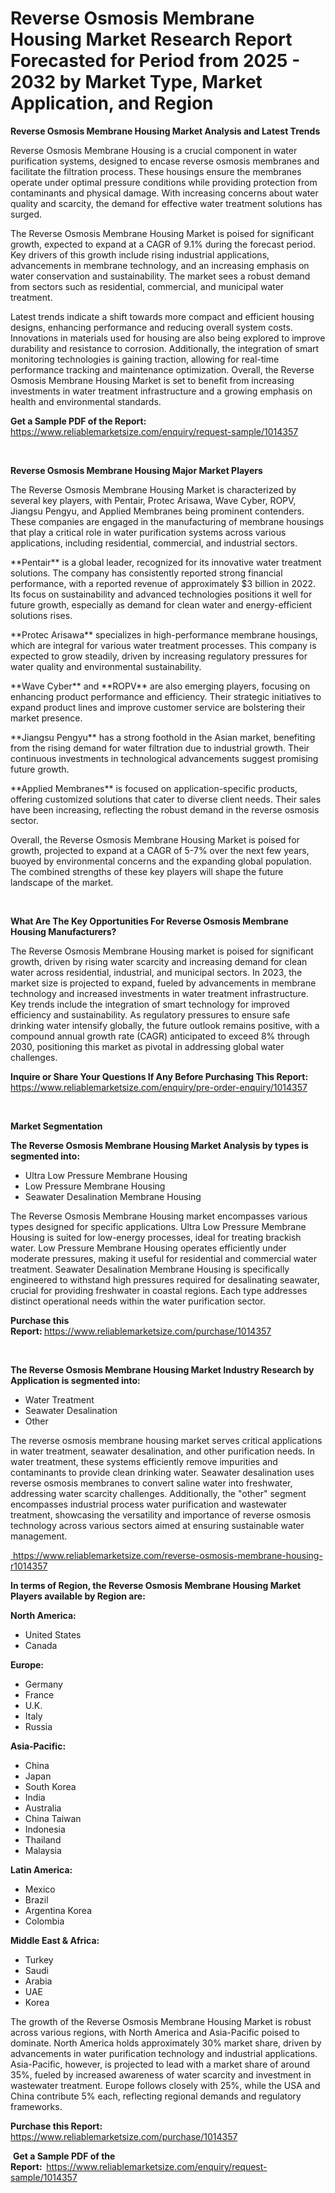 <p><h1>Reverse Osmosis Membrane Housing Market Research Report Forecasted for Period from 2025 -  2032 by Market Type, Market Application, and Region</h1></p><p><strong>Reverse Osmosis Membrane Housing Market Analysis and Latest Trends</strong></p>
<p><p>Reverse Osmosis Membrane Housing is a crucial component in water purification systems, designed to encase reverse osmosis membranes and facilitate the filtration process. These housings ensure the membranes operate under optimal pressure conditions while providing protection from contaminants and physical damage. With increasing concerns about water quality and scarcity, the demand for effective water treatment solutions has surged.</p><p>The Reverse Osmosis Membrane Housing Market is poised for significant growth, expected to expand at a CAGR of 9.1% during the forecast period. Key drivers of this growth include rising industrial applications, advancements in membrane technology, and an increasing emphasis on water conservation and sustainability. The market sees a robust demand from sectors such as residential, commercial, and municipal water treatment.</p><p>Latest trends indicate a shift towards more compact and efficient housing designs, enhancing performance and reducing overall system costs. Innovations in materials used for housing are also being explored to improve durability and resistance to corrosion. Additionally, the integration of smart monitoring technologies is gaining traction, allowing for real-time performance tracking and maintenance optimization. Overall, the Reverse Osmosis Membrane Housing Market is set to benefit from increasing investments in water treatment infrastructure and a growing emphasis on health and environmental standards.</p></p>
<p><strong>Get a Sample PDF of the Report:&nbsp;</strong> <a href="https://www.reliablemarketsize.com/enquiry/request-sample/1014357?utm_campaign=3270&utm_medium=2&utm_source=Github&utm_content=ia&utm_term=17042025&utm_id=reverse-osmosis-membrane-housing">https://www.reliablemarketsize.com/enquiry/request-sample/1014357</a></p>
<p>&nbsp;</p>
<p><strong>Reverse Osmosis Membrane Housing Major Market Players</strong></p>
<p><p>The Reverse Osmosis Membrane Housing Market is characterized by several key players, with Pentair, Protec Arisawa, Wave Cyber, ROPV, Jiangsu Pengyu, and Applied Membranes being prominent contenders. These companies are engaged in the manufacturing of membrane housings that play a critical role in water purification systems across various applications, including residential, commercial, and industrial sectors.</p><p>**Pentair** is a global leader, recognized for its innovative water treatment solutions. The company has consistently reported strong financial performance, with a reported revenue of approximately $3 billion in 2022. Its focus on sustainability and advanced technologies positions it well for future growth, especially as demand for clean water and energy-efficient solutions rises.</p><p>**Protec Arisawa** specializes in high-performance membrane housings, which are integral for various water treatment processes. This company is expected to grow steadily, driven by increasing regulatory pressures for water quality and environmental sustainability. </p><p>**Wave Cyber** and **ROPV** are also emerging players, focusing on enhancing product performance and efficiency. Their strategic initiatives to expand product lines and improve customer service are bolstering their market presence.</p><p>**Jiangsu Pengyu** has a strong foothold in the Asian market, benefiting from the rising demand for water filtration due to industrial growth. Their continuous investments in technological advancements suggest promising future growth.</p><p>**Applied Membranes** is focused on application-specific products, offering customized solutions that cater to diverse client needs. Their sales have been increasing, reflecting the robust demand in the reverse osmosis sector.</p><p>Overall, the Reverse Osmosis Membrane Housing Market is poised for growth, projected to expand at a CAGR of 5-7% over the next few years, buoyed by environmental concerns and the expanding global population. The combined strengths of these key players will shape the future landscape of the market.</p></p>
<p>&nbsp;</p>
<p><strong>What Are The Key Opportunities For Reverse Osmosis Membrane Housing Manufacturers?</strong></p>
<p><p>The Reverse Osmosis Membrane Housing market is poised for significant growth, driven by rising water scarcity and increasing demand for clean water across residential, industrial, and municipal sectors. In 2023, the market size is projected to expand, fueled by advancements in membrane technology and increased investments in water treatment infrastructure. Key trends include the integration of smart technology for improved efficiency and sustainability. As regulatory pressures to ensure safe drinking water intensify globally, the future outlook remains positive, with a compound annual growth rate (CAGR) anticipated to exceed 8% through 2030, positioning this market as pivotal in addressing global water challenges.</p></p>
<p><strong>Inquire or Share Your Questions If Any Before Purchasing This Report:</strong> <a href="https://www.reliablemarketsize.com/enquiry/pre-order-enquiry/1014357?utm_campaign=3270&utm_medium=2&utm_source=Github&utm_content=ia&utm_term=17042025&utm_id=reverse-osmosis-membrane-housing">https://www.reliablemarketsize.com/enquiry/pre-order-enquiry/1014357</a></p>
<p>&nbsp;</p>
<p><strong>Market Segmentation</strong></p>
<p><strong>The Reverse Osmosis Membrane Housing Market Analysis by types is segmented into:</strong></p>
<p><ul><li>Ultra Low Pressure Membrane Housing</li><li>Low Pressure Membrane Housing</li><li>Seawater Desalination Membrane Housing</li></ul></p>
<p><p>The Reverse Osmosis Membrane Housing market encompasses various types designed for specific applications. Ultra Low Pressure Membrane Housing is suited for low-energy processes, ideal for treating brackish water. Low Pressure Membrane Housing operates efficiently under moderate pressures, making it useful for residential and commercial water treatment. Seawater Desalination Membrane Housing is specifically engineered to withstand high pressures required for desalinating seawater, crucial for providing freshwater in coastal regions. Each type addresses distinct operational needs within the water purification sector.</p></p>
<p><strong>Purchase this Report:&nbsp;</strong><a href="https://www.reliablemarketsize.com/purchase/1014357?utm_campaign=3270&utm_medium=2&utm_source=Github&utm_content=ia&utm_term=17042025&utm_id=reverse-osmosis-membrane-housing">https://www.reliablemarketsize.com/purchase/1014357</a></p>
<p>&nbsp;</p>
<p><strong>The Reverse Osmosis Membrane Housing Market Industry Research by Application is segmented into:</strong></p>
<p><ul><li>Water Treatment</li><li>Seawater Desalination</li><li>Other</li></ul></p>
<p><p>The reverse osmosis membrane housing market serves critical applications in water treatment, seawater desalination, and other purification needs. In water treatment, these systems efficiently remove impurities and contaminants to provide clean drinking water. Seawater desalination uses reverse osmosis membranes to convert saline water into freshwater, addressing water scarcity challenges. Additionally, the "other" segment encompasses industrial process water purification and wastewater treatment, showcasing the versatility and importance of reverse osmosis technology across various sectors aimed at ensuring sustainable water management.</p></p>
<p><a href="https://www.reliablemarketsize.com/reverse-osmosis-membrane-housing-r1014357?utm_campaign=3270&utm_medium=2&utm_source=Github&utm_content=ia&utm_term=17042025&utm_id=reverse-osmosis-membrane-housing">&nbsp;https://www.reliablemarketsize.com/reverse-osmosis-membrane-housing-r1014357</a></p>
<p><strong>In terms of Region, the Reverse Osmosis Membrane Housing Market Players available by Region are:</strong></p>
<p>
    <p> <strong> North America: </strong>
        <ul>
            <li>United States</li>
            <li>Canada</li>
        </ul>
        </p> 
    <p> <strong> Europe: </strong>
        <ul>
            <li>Germany</li>
            <li>France</li>
            <li>U.K.</li>
            <li>Italy</li>
            <li>Russia</li>
        </ul>
        </p> 
    <p> <strong> Asia-Pacific: </strong>
        <ul>
            <li>China</li>
            <li>Japan</li>
            <li>South Korea</li>
            <li>India</li>
            <li>Australia</li>
            <li>China Taiwan</li>
            <li>Indonesia</li>
            <li>Thailand</li>
            <li>Malaysia</li>
        </ul>
        </p> 
    <p> <strong> Latin America: </strong>
        <ul>
            <li>Mexico</li>
            <li>Brazil</li>
            <li>Argentina Korea</li>
            <li>Colombia</li>
        </ul>
        </p> 
    <p> <strong> Middle East & Africa: </strong>
        <ul>
            <li>Turkey</li>
            <li>Saudi</li>
            <li>Arabia</li>
            <li>UAE</li>
            <li>Korea</li>
        </ul>
    </p>
    </p>
<p><p>The growth of the Reverse Osmosis Membrane Housing Market is robust across various regions, with North America and Asia-Pacific poised to dominate. North America holds approximately 30% market share, driven by advancements in water purification technology and industrial applications. Asia-Pacific, however, is projected to lead with a market share of around 35%, fueled by increased awareness of water scarcity and investment in wastewater treatment. Europe follows closely with 25%, while the USA and China contribute 5% each, reflecting regional demands and regulatory frameworks.</p></p>
<p><strong>Purchase this Report: </strong><a href="https://www.reliablemarketsize.com/purchase/1014357?utm_campaign=3270&utm_medium=2&utm_source=Github&utm_content=ia&utm_term=17042025&utm_id=reverse-osmosis-membrane-housing">https://www.reliablemarketsize.com/purchase/1014357</a></p>
<p>&nbsp;<strong>Get a Sample PDF of the Report:&nbsp;&nbsp;</strong><a href="https://www.reliablemarketsize.com/enquiry/request-sample/1014357?utm_campaign=3270&utm_medium=2&utm_source=Github&utm_content=ia&utm_term=17042025&utm_id=reverse-osmosis-membrane-housing">https://www.reliablemarketsize.com/enquiry/request-sample/1014357</a></p>
<p><strong></strong></p>
<p><p></p><p></p><p></p></p>